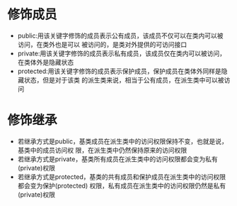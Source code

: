 # 修饰成员

- public:用该关键字修饰的成员表示公有成员，该成员不仅可以在类内可以被 访问，在类外也是可以 被访问的，是类对外提供的可访问接口
- private:用该关键字修饰的成员表示私有成员，该成员仅在类内可以被访问，在类体外是隐藏状态
- protected:用该关键字修饰的成员表示保护成员，保护成员在类体外同样是隐藏状态，但是对于该类 的派生类来说，相当于公有成员，在派生类中可以被访问





# 修饰继承

- 若继承方式是public，基类成员在派生类中的访问权限保持不变，也就是说，基类中的成员访问权 限，在派生类中仍然保持原来的访问权限
- 若继承方式是private，基类所有成员在派生类中的访问权限都会变为私有(private)权限
- 若继承方式是protected，基类的共有成员和保护成员在派生类中的访问权限都会变为保护(protected) 权限，私有成员在派生类中的访问权限仍然是私有(private)权限